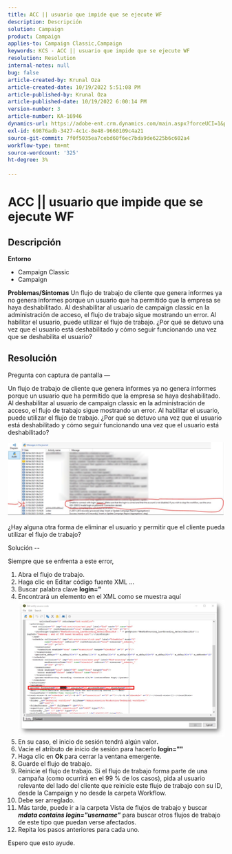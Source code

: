 ```yaml
---
title: ACC || usuario que impide que se ejecute WF
description: Descripción
solution: Campaign
product: Campaign
applies-to: Campaign Classic,Campaign
keywords: KCS - ACC || usuario que impide que se ejecute WF
resolution: Resolution
internal-notes: null
bug: false
article-created-by: Krunal Oza
article-created-date: 10/19/2022 5:51:08 PM
article-published-by: Krunal Oza
article-published-date: 10/19/2022 6:00:14 PM
version-number: 3
article-number: KA-16946
dynamics-url: https://adobe-ent.crm.dynamics.com/main.aspx?forceUCI=1&pagetype=entityrecord&etn=knowledgearticle&id=1341eb95-d64f-ed11-bba2-00224808679b
exl-id: 69876adb-3427-4c1c-8e48-9660109c4a21
source-git-commit: 7f0f5035ea7cebd60f6ec7bda9de6225b6c602a4
workflow-type: tm+mt
source-wordcount: '325'
ht-degree: 3%

---
```


# ACC || usuario que impide que se ejecute WF

## Descripción

<b>Entorno</b>
- Campaign Classic
- Campaign



<b>Problemas/Síntomas</b>
Un flujo de trabajo de cliente que genera informes ya no genera informes porque un usuario que ha permitido que la empresa se haya deshabilitado. Al deshabilitar al usuario de campaign classic en la administración de acceso, el flujo de trabajo sigue mostrando un error. Al habilitar el usuario, puede utilizar el flujo de trabajo. ¿Por qué se detuvo una vez que el usuario está deshabilitado y cómo seguir funcionando una vez que se deshabilita el usuario?


## Resolución


Pregunta con captura de pantalla —



Un flujo de trabajo de cliente que genera informes ya no genera informes porque un usuario que ha permitido que la empresa se haya deshabilitado. Al deshabilitar al usuario de campaign classic en la administración de acceso, el flujo de trabajo sigue mostrando un error. Al habilitar el usuario, puede utilizar el flujo de trabajo. ¿Por qué se detuvo una vez que el usuario está deshabilitado y cómo seguir funcionando una vez que el usuario está deshabilitado?

![](assets/178d95b7-4dd0-ec11-a7b5-00224809c556.png)

¿Hay alguna otra forma de eliminar el usuario y permitir que el cliente pueda utilizar el flujo de trabajo?





Solución --

Siempre que se enfrenta a este error,

1. Abra el flujo de trabajo.
2. Haga clic en Editar código fuente XML ...
3. Buscar palabra clave <b>login=&quot;</b>
4. Encontrará un elemento en el XML como se muestra aquí![](assets/dee6636f-799e-eb11-b1ac-000d3a368466.png)
5. En su caso, el inicio de sesión tendrá algún valor<b>.</b>
6. Vacíe el atributo de inicio de sesión para hacerlo <b>login=&quot;&quot;</b>
7. Haga clic en <b>Ok </b>para cerrar la ventana emergente.
8. Guarde el flujo de trabajo.
9. Reinicie el flujo de trabajo. Si el flujo de trabajo forma parte de una campaña (como ocurrirá en el 99 % de los casos), pida al usuario relevante del lado del cliente que reinicie este flujo de trabajo con su ID, desde la Campaign y no desde la carpeta Workflow.
10. Debe ser arreglado.
11. Más tarde, puede ir a la carpeta Vista de flujos de trabajo y buscar <b>*mdata contains login=&quot;username&quot;</b>* para buscar otros flujos de trabajo de este tipo que puedan verse afectados.
12. Repita los pasos anteriores para cada uno.


Espero que esto ayude.
